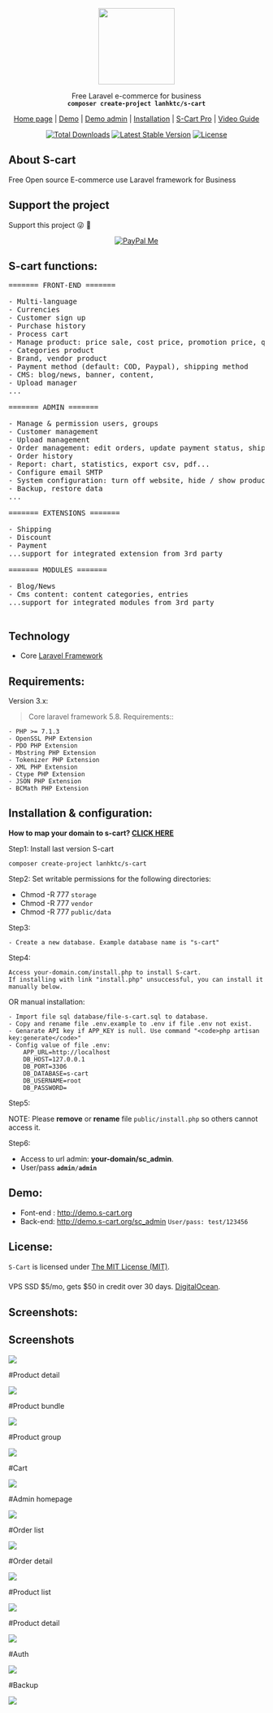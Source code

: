 <p align="center">
    <img src="https://s-cart.org/logo.png" width="150">
</p>
<p align="center">Free Laravel e-commerce for business<br>
    <code><b>composer create-project lanhktc/s-cart</b></code></p>
<p align="center">
 <a href="https://s-cart.org">Home page</a> | <a href="https://demo.s-cart.org">Demo</a> | <a href="https://demo.s-cart.org/sc_admin">Demo admin</a> | <a href="https://s-cart.org/installation.html">Installation</a> | <a href="https://s-cart.org/pro.html">S-Cart Pro</a> | <a href="https://s-cart.org/video-guide.html">Video Guide</a>
</p>
<p align="center">
<a href="https://packagist.org/packages/lanhktc/s-cart"><img src="https://poser.pugx.org/lanhktc/s-cart/d/total.svg" alt="Total Downloads"></a>
<a href="https://packagist.org/packages/lanhktc/s-cart"><img src="https://poser.pugx.org/lanhktc/s-cart/v/stable.svg" alt="Latest Stable Version"></a>
<a href="https://packagist.org/packages/lanhktc/s-cart"><img src="https://poser.pugx.org/lanhktc/s-cart/license.svg" alt="License"></a>
</p>

## About S-cart
Free Open source E-commerce use Laravel framework for Business

## Support the project
Support this project :stuck_out_tongue_winking_eye: :pray:
<p align="center">
    <a href="https://www.paypal.me/LeLanh" target="_blank"><img src="https://img.shields.io/badge/Donate-PayPal-green.svg" data-origin="https://img.shields.io/badge/Donate-PayPal-green.svg" alt="PayPal Me"></a>
</p>

## S-cart functions:

<pre>
======= FRONT-END =======

- Multi-language
- Currencies
- Customer sign up
- Purchase history
- Process cart
- Manage product: price sale, cost price, promotion price, quantity, multi images, attributes ..
- Categories product
- Brand, vendor product
- Payment method (default: COD, Paypal), shipping method
- CMS: blog/news, banner, content,
- Upload manager
...

======= ADMIN =======

- Manage &amp; permission users, groups
- Customer management
- Upload management
- Order management: edit orders, update payment status, shipping status ...
- Order history
- Report: chart, statistics, export csv, pdf...
- Configure email SMTP
- System configuration: turn off website, hide / show products
- Backup, restore data
...

======= EXTENSIONS =======

- Shipping
- Discount
- Payment
...support for integrated extension from 3rd party

======= MODULES =======

- Blog/News
- Cms content: content categories, entries
...support for integrated modules from 3rd party

</pre>

## Technology
- Core <a href="https://laravel.com">Laravel Framework</a>

## Requirements:

Version 3.x:

> Core laravel framework 5.8. Requirements::

```
- PHP >= 7.1.3
- OpenSSL PHP Extension
- PDO PHP Extension
- Mbstring PHP Extension
- Tokenizer PHP Extension
- XML PHP Extension
- Ctype PHP Extension
- JSON PHP Extension
- BCMath PHP Extension
```

## Installation & configuration:

<b>How to map your domain to s-cart? <a href="https://s-cart.org/installation.html">CLICK HERE</a></b>

Step1: Install last version S-cart
```
composer create-project lanhktc/s-cart
```
Step2: Set writable permissions for the following directories: 
- Chmod -R 777 <code>storage</code>
- Chmod -R 777 <code>vendor</code>
- Chmod -R 777 <code>public/data</code>

Step3:
```
- Create a new database. Example database name is "s-cart"
```

Step4:


```
Access your-domain.com/install.php to install S-cart.
If installing with link "install.php" unsuccessful, you can install it manually below.
```
OR manual installation:
```
- Import file sql database/file-s-cart.sql to database.
- Copy and rename file .env.example to .env if file .env not exist.
- Genarate API key if APP_KEY is null. Use command "<code>php artisan key:generate</code>"
- Config value of file .env:
    APP_URL=http://localhost
    DB_HOST=127.0.0.1
    DB_PORT=3306
    DB_DATABASE=s-cart
    DB_USERNAME=root
    DB_PASSWORD=
```

Step5:

NOTE: Please <b>remove</b> or <b>rename</b> file <code>public/install.php</code> so others cannot access it.

Step6:
- Access to url admin: <b>your-domain/sc_admin</b>.
- User/pass <code><b>admin</b>/<b>admin</b></code>

## Demo:

- Font-end : http://demo.s-cart.org
- Back-end: http://demo.s-cart.org/sc_admin   <code>User/pass: test/123456</code>

## License:

`S-Cart` is licensed under [The MIT License (MIT)](LICENSE).

### 

VPS SSD $5/mo, gets $50 in credit over 30 days. [DigitalOcean](https://m.do.co/c/450877e92a78).


## Screenshots:
<h2 class="fh5co-heading animate-box" data-animate-effect="fadeInRight">Screenshots</h2>

<p><img src="https://s-cart.org/images/screen/v31/home.jpg" /></p>

#Product detail

<p><img src="https://s-cart.org/images/screen/v31/detail-1.jpg" /></p>

#Product bundle

<p><img src="https://s-cart.org/images/screen/v31/detail-bundle.jpg" /></p>

#Product group

<p><img src="https://s-cart.org/images/screen/v31/detail-group.jpg" /></p>

#Cart

<p><img src="https://s-cart.org/images/screen/v31/cart.jpg" /></p>

#Admin homepage

<p><img src="https://s-cart.org/images/screen/v31/admin-home.jpg" /></p>

#Order list

<p><img src="https://s-cart.org/images/screen/v31/order-list.jpg" /></p>

#Order detail

<p><img src="https://s-cart.org/images/screen/v31/order-detail.jpg" /></p>

#Product list

<p><img src="https://s-cart.org/images/screen/v31/product-list.jpg" /></p>

#Product detail

<p><img src="https://s-cart.org/images/screen/v31/product-detail.jpg" /></p>

#Auth

<p><img src="https://s-cart.org/images/screen/v31/auth.jpg" /></p>

#Backup

<p><img src="https://s-cart.org/images/screen/v31/backup.jpg" /></p>

